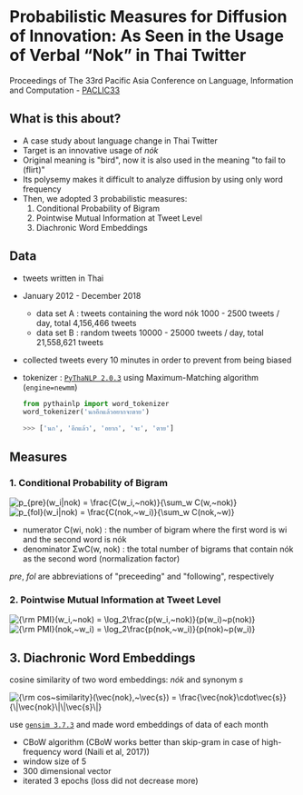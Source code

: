 # Probabilistic Measures for Diffusion of Innovation: As Seen in the Usage of Verbal “Nok” in Thai Twitter

Proceedings of The 33rd Pacific Asia Conference on Language, Information and Computation - [PACLIC33](https://jaslli.org/paclic33/)
 
## What is this about?
 - A case study about language change in Thai Twitter
 - Target is an innovative usage of _nók_
 - Original meaning is "bird", now it is also used in the meaning "to fail to (flirt)"
 - Its polysemy makes it difficult to analyze diffusion by using only word frequency
 - Then, we adopted 3 probabilistic measures:
   1. Conditional Probability of Bigram
   2. Pointwise Mutual Information at Tweet Level
   3. Diachronic Word Embeddings
   
## Data
- tweets written in Thai
- January 2012 - December 2018 
  - data set A : tweets containing the word nók 1000 - 2500 tweets / day,  total 4,156,466 tweets
  - data set B : random tweets 10000 - 25000 tweets / day,  total 21,558,621 tweets
- collected tweets every 10 minutes in order to prevent from being biased
- tokenizer : [`PyThaNLP 2.0.3`](https://github.com/PyThaiNLP/pythainlp) using Maximum-Matching algorithm (`engine=newmm`)

    ~~~python
    from pythainlp import word_tokenizer
    word_tokenizer('นกอีกแล้วอยากจะตาย')
    
    >>> ['นก', 'อีกแล้ว', 'อยาก', 'จะ', 'ตาย']
    ~~~

## Measures
### 1. Conditional Probability of Bigram
<img src="https://latex.codecogs.com/gif.latex?p_{pre}(w_i|nok)&space;=&space;\frac{C(w_i,~nok)}{\sum_w&space;C(w,~nok)}" title="p_{pre}(w_i|nok) = \frac{C(w_i,~nok)}{\sum_w C(w,~nok)}" />
<img src="https://latex.codecogs.com/gif.latex?p_{fol}(w_i|nok)&space;=&space;\frac{C(nok,~w_i)}{\sum_w&space;C(nok,~w)}" title="p_{fol}(w_i|nok) = \frac{C(nok,~w_i)}{\sum_w C(nok,~w)}" />

- numerator  C(wi, nok) : the number of bigram where the first word is wi and the second word is nók
- denominator  ΣwC(w, nok) : the total number of bigrams that contain nók as the second word (normalization factor)

_pre_, _fol_ are abbreviations of "preceeding" and "following", respectively

### 2. Pointwise Mutual Information at Tweet Level
<img src="https://latex.codecogs.com/gif.latex?{\rm&space;PMI}(w_i,~nok)&space;=&space;\log_2\frac{p(w_i,~nok)}{p(w_i)~p(nok)}" title="{\rm PMI}(w_i,~nok) = \log_2\frac{p(w_i,~nok)}{p(w_i)~p(nok)}" />
<img src="https://latex.codecogs.com/gif.latex?{\rm&space;PMI}(nok,~w_i)&space;=&space;\log_2\frac{p(nok,~w_i)}{p(nok)~p(w_i)}" title="{\rm PMI}(nok,~w_i) = \log_2\frac{p(nok,~w_i)}{p(nok)~p(w_i)}" />

## 3. Diachronic Word Embeddings
cosine similarity of two word embeddings: _nók_ and synonym _s_

<img src="https://latex.codecogs.com/gif.latex?{\rm&space;cos~similarity}(\vec{nok},~\vec{s})&space;=&space;\frac{\vec{nok}\cdot\vec{s}}{\|\vec{nok}\|\|\vec{s}\|}" title="{\rm cos~similarity}(\vec{nok},~\vec{s}) = \frac{\vec{nok}\cdot\vec{s}}{\|\vec{nok}\|\|\vec{s}\|}" />

use [`gensim 3.7.3`](https://radimrehurek.com/gensim/) and made word embeddings of data of each month
 - CBoW algorithm (CBoW works better than skip-gram in case of high-frequency word (Naili et al, 2017))
 - window size of 5
 - 300 dimensional vector
 - iterated 3 epochs (loss did not decrease more)
